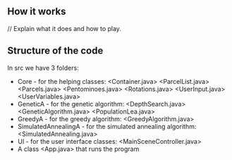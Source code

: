 ## How it works

// Explain what it does and how to play.

## Structure of the code

In src we have 3 folders:
- Core - for the helping classes:
                        <Container.java>
                        <ParcelList.java>
                        <Parcels.java>
                        <Pentominoes.java>
                        <Rotations.java>
                        <UserInput.java>
                        <UserVariables.java>
- GeneticA - for the genetic algorithm:
                        <DepthSearch.java>
                        <GeneticAlgorithm.java>
                        <PopulationLea.java>
- GreedyA - for the greedy algorithm:
                        <GreedyAlgorithm.java>
- SimulatedAnnealingA - for the simulated annealing algorithm:
                        <SimulatedAnnealing.java>
- UI - for the user interface classes:
                        <MainSceneController.java>
- A class <App.java> that runs the program

